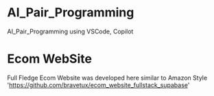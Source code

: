 # AI_Pair_Programming
AI_Pair_Programming using VSCode, Copilot

# Ecom WebSite
Full Fledge Ecom Website was developed here similar to Amazon Style
'https://github.com/bravetux/ecom_website_fullstack_supabase'
